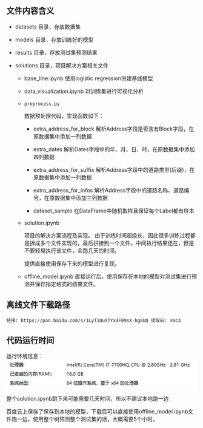 ## 文件内容含义

- datasets
    目录，存放数据集

- models
    目录，存放训练好的模型

- results
    目录，存放测试集预测结果

- solutions
    目录，项目解决方案相关文件
    - base_line.ipynb 
        使用logistic regression创建基线模型

    - data_visualization.ipynb
        对训练集进行可视化分析

    - `preprocess.py`

        数据预处理代码，实现函数如下：  
        - extra_address_for_block
            解析Address字段是否含有Block字段，在原数据集中添加一列数据

        - extra_dates
            解析Dates字段中的年、月、日、时，在原数据集中添加四列数据

        - extra_address_for_suffix
            解析Address字段中的道路类型(后缀)，在原数据集中添加一列数据

        - extra_address_for_infos
            解析Address字段中的道路名称、道路编号，在原数据集中添加三列数据

        - dataset_sample
            在DataFrame中随机取样且保证每个Label都有样本

    - solution.ipynb

        项目的解决方案流程及实现。
        由于训练时间超级长，因此很多训练过程都是拆成多个文件实现的，最后拼接到一个文件。中间执行结果还在，但是不要轻易执行该文件，会跑几天的时间。

        提供直接使用保存下来的模型进行复现。

    - offline_model.ipynb
        直接运行后，使用保存在本地的模型对测试集进行预测并保存指定格式的结果文件。


## 离线文件下载路径
    链接: https://pan.baidu.com/s/1LyT1OuXTYx4F09sX-hg8UQ 提取码: smc3


## 代码运行时间

运行环境信息：
![df](./systeminfo.png)

整个solution.ipynb跑下来可能需要几天时间，所以不建议本地跑一边

百度云上保存了保存到本地的模型，下载后可以直接使用offline_model.ipynb文件跑一边，使用整个树预测整个测试集的话，大概需要5个小时。
